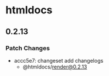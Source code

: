 # htmldocs

## 0.2.13

### Patch Changes

- accc5e7: changeset add changelogs
  - @htmldocs/render@0.2.13
